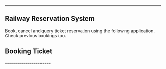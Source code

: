 ---------------------------
Railway Reservation System
---------------------------

Book, cancel and query ticket reservation using the following application.
Check previous bookings too.

<h2>Booking Ticket</h2>
-----------------------

[](/readme/booking.png)




